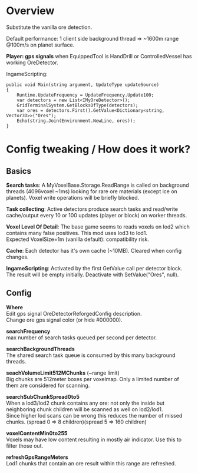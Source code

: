 # Overview

Substitute the vanilla ore detection.

Default performance: 1 client side background thread => ~1600m range @100m/s on planet surface.

**Player: gps signals** when EquippedTool is HandDrill or ControlledVessel has working OreDetector.

IngameScripting:
```
public void Main(string argument, UpdateType updateSource)
{
    Runtime.UpdateFrequency = UpdateFrequency.Update100;
    var detectors = new List<IMyOreDetector>();
    GridTerminalSystem.GetBlocksOfType(detectors);
    var ores = detectors.First().GetValue<Dictionary<string, Vector3D>>("Ores");
    Echo(string.Join(Environment.NewLine, ores));
}
```

# Config tweaking / How does it work?

## Basics

**Search tasks**:
A MyVoxelBase.Storage.ReadRange is called on background threads (4096voxel ~1ms) looking for rare ore materials (except ice on planets).
Voxel write operations will be briefly blocked.

**Task collecting**:
Active detectors produce search tasks and read/write cache/output every 10 or 100 updates (player or block) on worker threads.

**Voxel Level Of Detail**:
The base game seems to reads voxels on lod2 which contains many false positives. This mod uses lod3 to lod1.  
Expected VoxelSize=1m (vanilla default): compatibility risk.

**Cache**:
Each detector has it's own cache (~10MB). Cleared when config changes.

**IngameScripting**:
Activated by the first GetValue call per detector block. The result will be empty initially. Deactivate with SetValue("Ores", null).

## Config

**Where**  
Edit gps signal OreDetectorReforgedConfig description.  
Change ore gps signal color (or hide #000000).

**searchFrequency**  
max number of search tasks queued per second per detector.

**searchBackgroundThreads**  
The shared search task queue is consumed by this many background threads.

**seachVolumeLimit512MChunks** (~range limit)  
Big chunks are 512meter boxes per voxelmap. Only a limited number of them are considered for scanning.

**searchSubChunkSpread0to5**  
When a lod3/lod2 chunk contains any ore: not only the inside but neighboring chunk children will be scanned as well on lod2/lod1.  
Since higher lod scans can be wrong this reduces the number of missed chunks. (spread 0 => 8 children)(spread 5 => 160 children)

**voxelContentMin0to255**  
Voxels may have low content resulting in mostly air indicator. Use this to filter those out.

**refreshGpsRangeMeters**  
Lod1 chunks that contain an ore result within this range are refreshed.
